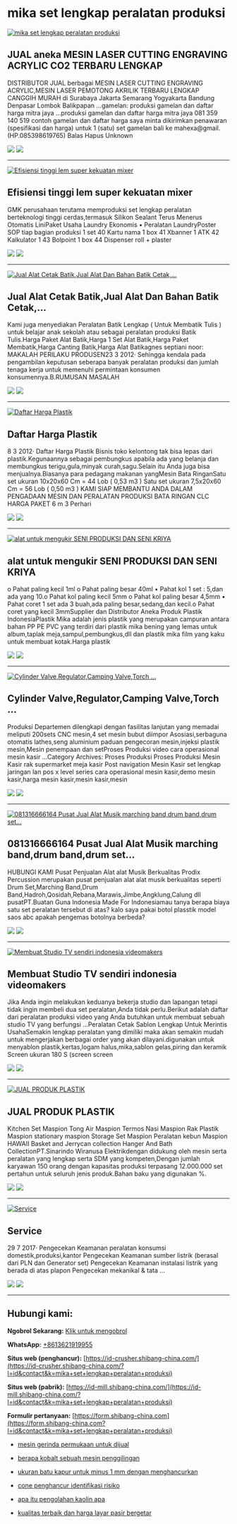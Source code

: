 # mika set lengkap peralatan produksi

<a href="https://swt.shibang-china.com/?l=id&img&k=mika+set+lengkap+peralatan+produksi" target="_blank">![mika set lengkap peralatan produksi](http://static.shibang-china.com/all-800x300/1009.jpg)</a>

## JUAL aneka MESIN LASER CUTTING ENGRAVING ACRYLIC CO2 TERBARU LENGKAP
DISTRIBUTOR JUAL berbagai MESIN LASER CUTTING ENGRAVING ACRYLIC,MESIN LASER PEMOTONG AKRILIK TERBARU LENGKAP CANGGIH MURAH di Surabaya Jakarta Semarang Yogyakarta Bandung Denpasar Lombok Balikpapan …gamelan: produksi gamelan dan daftar harga mitra jaya …produksi gamelan dan daftar harga mitra jaya 081 359 140 519 contoh gamelan dan daftar harga saya minta dikirimkan penawaran (spesifikasi dan harga) untuk 1 (satu) set gamelan bali ke mahexa@gmail.(HP.085398619765) Balas Hapus Unknown


<a href="https://whatsapp.shibangsoft.com/WhatsApp.php" target="_blank" title="WhatsApp">![](http://static.shibang-china.com/icon/whatsapp.png)</a> <a href="https://swt.shibang-china.com/?l=id&icon&k=mika+set+lengkap+peralatan+produksi" target="_blank">![](http://static.shibang-china.com/icon/chat-id.png)</a>

---

<a href="https://swt.shibang-china.com/?l=id&img&k=mika+set+lengkap+peralatan+produksi" target="_blank">![Efisiensi tinggi lem super kekuatan mixer](http://static.shibang-china.com/all-800x300/396.jpg)</a>

## Efisiensi tinggi lem super kekuatan mixer
GMK perusahaan terutama memproduksi set lengkap peralatan berteknologi tinggi cerdas,termasuk Silikon Sealant Terus Menerus Otomatis LiniPaket Usaha Laundry Ekonomis • Peralatan LaundryPoster SOP tiap bagian produksi 1 set 40 Kartu nama 1 box 41 Xbanner 1 ATK 42 Kalkulator 1 43 Bolpoint 1 box 44 Dispenser roll + plaster


<a href="https://whatsapp.shibangsoft.com/WhatsApp.php" target="_blank" title="WhatsApp">![](http://static.shibang-china.com/icon/whatsapp.png)</a> <a href="https://swt.shibang-china.com/?l=id&icon&k=mika+set+lengkap+peralatan+produksi" target="_blank">![](http://static.shibang-china.com/icon/chat-id.png)</a>

---

<a href="https://swt.shibang-china.com/?l=id&img&k=mika+set+lengkap+peralatan+produksi" target="_blank">![Jual Alat Cetak Batik,Jual Alat Dan Bahan Batik Cetak,…](http://static.shibang-china.com/all-800x300/1321.jpg)</a>

## Jual Alat Cetak Batik,Jual Alat Dan Bahan Batik Cetak,…
Kami juga menyediakan Peralatan Batik Lengkap ( Untuk Membatik Tulis ) untuk belajar anak sekolah atau sebagai peralatan produksi Batik Tulis.Harga Paket Alat Batik,Harga 1 Set Alat Batik,Harga Paket Membatik,Harga Canting Batik,Harga Alat Batikagnes septiani noor: MAKALAH PERILAKU PRODUSEN23 3 2012· Sehingga kendala pada pengambilan keputusan seberapa banyak peralatan produksi dan jumlah tenaga kerja untuk memenuhi permintaan konsumen konsumennya.B.RUMUSAN MASALAH


<a href="https://whatsapp.shibangsoft.com/WhatsApp.php" target="_blank" title="WhatsApp">![](http://static.shibang-china.com/icon/whatsapp.png)</a> <a href="https://swt.shibang-china.com/?l=id&icon&k=mika+set+lengkap+peralatan+produksi" target="_blank">![](http://static.shibang-china.com/icon/chat-id.png)</a>

---

<a href="https://swt.shibang-china.com/?l=id&img&k=mika+set+lengkap+peralatan+produksi" target="_blank">![Daftar Harga Plastik](http://static.shibang-china.com/all-800x300/1195.jpg)</a>

## Daftar Harga Plastik
8 3 2012· Daftar Harga Plastik Bisnis toko kelontong tak bisa lepas dari plastik.Kegunaannya sebagai pembungkus apabila ada yang belanja dan membungkus terigu,gula,minyak curah,sagu.Selain itu Anda juga bisa menjualnya.Biasanya para pedagang makanan yangMesin Bata RinganSatu set ukuran 10x20x60 Cm = 44 Lob ( 0,53 m3 ) Satu set ukuran 7,5x20x60 Cm = 56 Lob ( 0,50 m3 ) KAMI SIAP MEMBANTU ANDA DALAM PENGADAAN MESIN DAN PERALATAN PRODUKSI BATA RINGAN CLC HARGA PAKET 6 m 3 Perhari


<a href="https://whatsapp.shibangsoft.com/WhatsApp.php" target="_blank" title="WhatsApp">![](http://static.shibang-china.com/icon/whatsapp.png)</a> <a href="https://swt.shibang-china.com/?l=id&icon&k=mika+set+lengkap+peralatan+produksi" target="_blank">![](http://static.shibang-china.com/icon/chat-id.png)</a>

---

<a href="https://swt.shibang-china.com/?l=id&img&k=mika+set+lengkap+peralatan+produksi" target="_blank">![alat untuk mengukir SENI PRODUKSI DAN SENI KRIYA](http://static.shibang-china.com/all-800x300/268.jpg)</a>

## alat untuk mengukir SENI PRODUKSI DAN SENI KRIYA
o Pahat paling kecil 1ml o Pahat paling besar 40ml • Pahat kol 1 set : 5,dan ada yang 10.o Pahat kol paling kecil 5mm o Pahat kol paling besar 4,5mm • Pahat coret 1 set ada 3 buah,ada paling besar,sedang,dan kecil.o Pahat coret yang kecil 3mmSupplier dan Distributor Aneka Produk Plastik IndonesiaPlastik Mika adalah jenis plastik yang merupakan campuran antara bahan PP PE PVC yang terdiri dari plastik mika bening yang lemas untuk album,taplak meja,sampul,pembungkus,dll dan plastik mika film yang kaku untuk membuat kotak.Harga plastik


<a href="https://whatsapp.shibangsoft.com/WhatsApp.php" target="_blank" title="WhatsApp">![](http://static.shibang-china.com/icon/whatsapp.png)</a> <a href="https://swt.shibang-china.com/?l=id&icon&k=mika+set+lengkap+peralatan+produksi" target="_blank">![](http://static.shibang-china.com/icon/chat-id.png)</a>

---

<a href="https://swt.shibang-china.com/?l=id&img&k=mika+set+lengkap+peralatan+produksi" target="_blank">![Cylinder Valve,Regulator,Camping Valve,Torch …](http://static.shibang-china.com/all-800x300/819.jpg)</a>

## Cylinder Valve,Regulator,Camping Valve,Torch …
Produksi Departemen dilengkapi dengan fasilitas lanjutan yang memadai meliputi 200sets CNC mesin,4 set mesin bubut diimpor Asosiasi,serbaguna otomatis lathes,seng aluminium paduan pengecoran mesin,injeksi plastik mesin,Mesin penempaan dan setProses Produksi video cara operasional mesin kasir …Category Archives: Proses Produksi Proses Produksi Mesin Kasir rak supermarket meja kasir Post navigation Mesin Kasir set lengkap jaringan lan pos x level series cara operasional mesin kasir,demo mesin kasir,harga mesin kasir,mesin kasir,mesin


<a href="https://whatsapp.shibangsoft.com/WhatsApp.php" target="_blank" title="WhatsApp">![](http://static.shibang-china.com/icon/whatsapp.png)</a> <a href="https://swt.shibang-china.com/?l=id&icon&k=mika+set+lengkap+peralatan+produksi" target="_blank">![](http://static.shibang-china.com/icon/chat-id.png)</a>

---

<a href="https://swt.shibang-china.com/?l=id&img&k=mika+set+lengkap+peralatan+produksi" target="_blank">![081316666164 Pusat Jual Alat Musik marching band,drum band,drum set…](http://static.shibang-china.com/all-800x300/911.jpg)</a>

## 081316666164 Pusat Jual Alat Musik marching band,drum band,drum set…
HUBUNGI KAMI Pusat Penjualan Alat alat Musik Berkualitas Prodix Percussion merupakan pusat penjualan alat alat musik berkualitas seperti Drum Set,Marching Band,Drum Band,Hadroh,Qosidah,Rebana,Marawis,Jimbe,Angklung,Calung dll pusatPT.Buatan Guna Indonesia Made For Indonesiamau tanya berapa biaya satu set peralatan tersebut di atas? kalo saya pakai botol plasstik model saos abc apakah pengemas botolnya berbeda?


<a href="https://whatsapp.shibangsoft.com/WhatsApp.php" target="_blank" title="WhatsApp">![](http://static.shibang-china.com/icon/whatsapp.png)</a> <a href="https://swt.shibang-china.com/?l=id&icon&k=mika+set+lengkap+peralatan+produksi" target="_blank">![](http://static.shibang-china.com/icon/chat-id.png)</a>

---

<a href="https://swt.shibang-china.com/?l=id&img&k=mika+set+lengkap+peralatan+produksi" target="_blank">![Membuat Studio TV sendiri indonesia videomakers](http://static.shibang-china.com/all-800x300/608.jpg)</a>

## Membuat Studio TV sendiri indonesia videomakers
Jika Anda ingin melakukan keduanya bekerja studio dan lapangan tetapi tidak ingin membeli dua set peralatan,Anda tidak perlu.Berikut adalah daftar dari peralatan produksi video yang Anda butuhkan untuk membuat sebuah studio TV yang berfungsi …Peralatan Cetak Sablon Lengkap Untuk Merintis UsahaSemakin lengkap peralatan yang dimiliki maka akan semakin mudah untuk mengerjakan berbagai order yang akan dilayani.digunakan untuk menyablon plastik,kertas,logam halus,mika,sablon gelas,piring dan keramik Screen ukuran 180 S (screen screen


<a href="https://whatsapp.shibangsoft.com/WhatsApp.php" target="_blank" title="WhatsApp">![](http://static.shibang-china.com/icon/whatsapp.png)</a> <a href="https://swt.shibang-china.com/?l=id&icon&k=mika+set+lengkap+peralatan+produksi" target="_blank">![](http://static.shibang-china.com/icon/chat-id.png)</a>

---

<a href="https://swt.shibang-china.com/?l=id&img&k=mika+set+lengkap+peralatan+produksi" target="_blank">![JUAL PRODUK PLASTIK](http://static.shibang-china.com/all-800x300/1492.jpg)</a>

## JUAL PRODUK PLASTIK
Kitchen Set Maspion Tong Air Maspion Termos Nasi Maspion Rak Plastik Maspion stationary maspion Storage Set Maspion Peralatan kebun Maspion HAWAII Basket and Jerrycan collection Hanger And Bath CollectionPT.Sinarindo Wiranusa Elektrikdengan didukung oleh mesin serta peralatan yang lengkap serta SDM yang kompeten,Dengan jumlah karyawan 150 orang dengan kapasitas produksi terpasang 12.000.000 set pertahun untuk seluruh jenis produk.Bahan baku yang digunakan %.


<a href="https://whatsapp.shibangsoft.com/WhatsApp.php" target="_blank" title="WhatsApp">![](http://static.shibang-china.com/icon/whatsapp.png)</a> <a href="https://swt.shibang-china.com/?l=id&icon&k=mika+set+lengkap+peralatan+produksi" target="_blank">![](http://static.shibang-china.com/icon/chat-id.png)</a>

---

<a href="https://swt.shibang-china.com/?l=id&img&k=mika+set+lengkap+peralatan+produksi" target="_blank">![Service](http://static.shibang-china.com/all-800x300/875.jpg)</a>

## Service
29 7 2017· Pengecekan Keamanan peralatan konsumsi domestik,produksi,kantor Pengecekan Keamanan sumber listrik (berasal dari PLN dan Generator set) Pengecekan Keamanan instalasi listrik yang berada di atas plapon Pengecekan mekanikal & tata …

<a href="https://whatsapp.shibangsoft.com/WhatsApp.php" target="_blank" title="WhatsApp">![](http://static.shibang-china.com/icon/whatsapp.png)</a> <a href="https://swt.shibang-china.com/?l=id&icon&k=mika+set+lengkap+peralatan+produksi" target="_blank">![](http://static.shibang-china.com/icon/chat-id.png)</a>

---
## Hubungi kami:

**Ngobrol Sekarang:** [Klik untuk mengobrol](https://swt.shibang-china.com?l=id&contact&k=mika+set+lengkap+peralatan+produksi)

**WhatsApp:**  [+8613621919955](https://whatsapp.shibangsoft.com/WhatsApp.php)

**Situs web (penghancur):** [https://id-crusher.shibang-china.com/](https://id-crusher.shibang-china.com/?l=id&contact&k=mika+set+lengkap+peralatan+produksi)

**Situs web (pabrik):** [https://id-mill.shibang-china.com/](https://id-mill.shibang-china.com/?l=id&contact&k=mika+set+lengkap+peralatan+produksi)

**Formulir pertanyaan:** [https://form.shibang-china.com](https://form.shibang-china.com?l=id&contact&k=mika+set+lengkap+peralatan+produksi)

* [mesin gerinda permukaan untuk dijual](../20/mesin%20gerinda%20permukaan%20untuk%20dijual.md)

* [berapa kobalt sebuah mesin penggilingan](../25/berapa%20kobalt%20sebuah%20mesin%20penggilingan.md)

* [ukuran batu kapur untuk minus 1 mm dengan menghancurkan](../30/ukuran%20batu%20kapur%20untuk%20minus%201%20mm%20dengan%20menghancurkan.md)

* [cone penghancur identifikasi risiko](../25/cone%20penghancur%20identifikasi%20risiko.md)

* [apa itu pengolahan kaolin apa](../16/apa%20itu%20pengolahan%20kaolin%20apa.md)

* [kualitas terbaik dan harga layar pasir bergetar](../19/kualitas%20terbaik%20dan%20harga%20layar%20pasir%20bergetar.md)